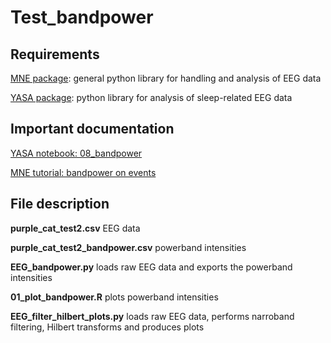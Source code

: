 # Test_bandpower

## Requirements
[MNE package](https://mne.tools/stable/index.html): general python library for handling and analysis of EEG data

[YASA package](https://github.com/raphaelvallat/yasa): python library for analysis of sleep-related EEG data

## Important documentation
[YASA notebook: 08_bandpower](https://github.com/raphaelvallat/yasa/blob/master/notebooks/08_bandpower.ipynb)

[MNE tutorial: bandpower on events](https://mne.tools/stable/auto_examples/time_frequency/plot_time_frequency_global_field_power.html)

## File description
**purple_cat_test2.csv** EEG data

**purple_cat_test2_bandpower.csv** powerband intensities

**EEG_bandpower.py** loads raw EEG data and exports the powerband intensities

**01_plot_bandpower.R** plots powerband intensities

**EEG_filter_hilbert_plots.py** loads raw EEG data, performs narroband filtering, Hilbert transforms and produces plots
